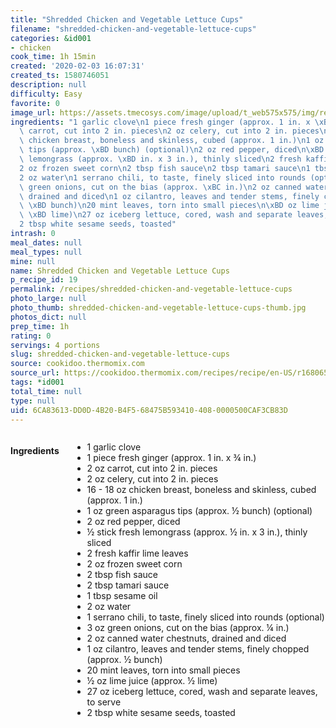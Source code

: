 ```yaml
---
title: "Shredded Chicken and Vegetable Lettuce Cups"
filename: "shredded-chicken-and-vegetable-lettuce-cups"
categories: &id001
- chicken
cook_time: 1h 15min
created: '2020-02-03 16:07:31'
created_ts: 1580746051
description: null
difficulty: Easy
favorite: 0
image_url: https://assets.tmecosys.com/image/upload/t_web575x575/img/recipe/vimdb/212107.jpg
ingredients: "1 garlic clove\n1 piece fresh ginger (approx. 1 in. x \xBE in.)\n2 oz\
  \ carrot, cut into 2 in. pieces\n2 oz celery, cut into 2 in. pieces\n16 - 18 oz\
  \ chicken breast, boneless and skinless, cubed (approx. 1 in.)\n1 oz green asparagus\
  \ tips (approx. \xBD bunch) (optional)\n2 oz red pepper, diced\n\xBD stick fresh\
  \ lemongrass (approx. \xBD in. x 3 in.), thinly sliced\n2 fresh kaffir lime leaves\n\
  2 oz frozen sweet corn\n2 tbsp fish sauce\n2 tbsp tamari sauce\n1 tbsp sesame oil\n\
  2 oz water\n1 serrano chili, to taste, finely sliced into rounds (optional)\n3 oz\
  \ green onions, cut on the bias (approx. \xBC in.)\n2 oz canned water chestnuts,\
  \ drained and diced\n1 oz cilantro, leaves and tender stems, finely chopped (approx.\
  \ \xBD bunch)\n20 mint leaves, torn into small pieces\n\xBD oz lime juice (approx.\
  \ \xBD lime)\n27 oz iceberg lettuce, cored, wash and separate leaves, to serve\n\
  2 tbsp white sesame seeds, toasted"
intrash: 0
meal_dates: null
meal_types: null
mine: null
name: Shredded Chicken and Vegetable Lettuce Cups
p_recipe_id: 19
permalink: /recipes/shredded-chicken-and-vegetable-lettuce-cups
photo_large: null
photo_thumb: shredded-chicken-and-vegetable-lettuce-cups-thumb.jpg
photos_dict: null
prep_time: 1h
rating: 0
servings: 4 portions
slug: shredded-chicken-and-vegetable-lettuce-cups
source: cookidoo.thermomix.com
source_url: https://cookidoo.thermomix.com/recipes/recipe/en-US/r168065
tags: *id001
total_time: null
type: null
uid: 6CA83613-DD0D-4B20-B4F5-68475B593410-408-0000500CAF3CB83D
---
```

<div class="large-8 medium-7 columns" id="writeup">	</div><!-- #writeup -->
</div><!-- #row-one -->
<div class="row" id="row-two">	<div class="medium-4 small-5 columns" id="ingredients"><h4>Ingredients</h4><div class="box box-ingredients content"><ul>
<li>1 garlic clove</li>
<li>1 piece fresh ginger (approx. 1 in. x ¾ in.)</li>
<li>2 oz carrot, cut into 2 in. pieces</li>
<li>2 oz celery, cut into 2 in. pieces</li>
<li>16 - 18 oz chicken breast, boneless and skinless, cubed (approx. 1 in.)</li>
<li>1 oz green asparagus tips (approx. ½ bunch) (optional)</li>
<li>2 oz red pepper, diced</li>
<li>½ stick fresh lemongrass (approx. ½ in. x 3 in.), thinly sliced</li>
<li>2 fresh kaffir lime leaves</li>
<li>2 oz frozen sweet corn</li>
<li>2 tbsp fish sauce</li>
<li>2 tbsp tamari sauce</li>
<li>1 tbsp sesame oil</li>
<li>2 oz water</li>
<li>1 serrano chili, to taste, finely sliced into rounds (optional)</li>
<li>3 oz green onions, cut on the bias (approx. ¼ in.)</li>
<li>2 oz canned water chestnuts, drained and diced</li>
<li>1 oz cilantro, leaves and tender stems, finely chopped (approx. ½ bunch)</li>
<li>20 mint leaves, torn into small pieces</li>
<li>½ oz lime juice (approx. ½ lime)</li>
<li>27 oz iceberg lettuce, cored, wash and separate leaves, to serve</li>
<li>2 tbsp white sesame seeds, toasted</li>
</ul>
</div>	</div>	<div class="medium-6 small-7 columns" id="directions">	</div>